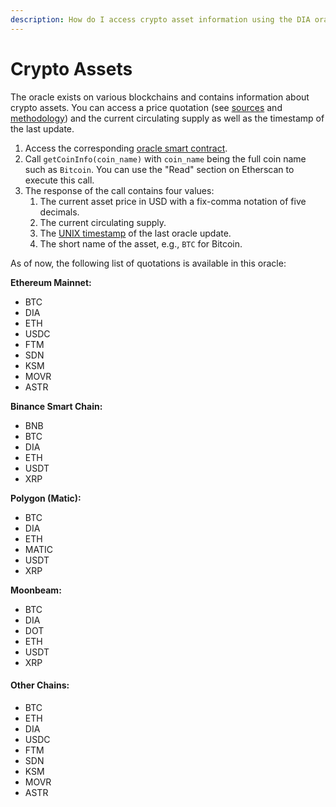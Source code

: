 ```yaml
---
description: How do I access crypto asset information using the DIA oracle system?
---
```


# Crypto Assets

The oracle exists on various blockchains and contains information about crypto assets. You can access a price quotation (see [sources](https://docs.diadata.org/documentation/methodology/digital-assets/cryptocurrency-trading-data) and [methodology](https://docs.diadata.org/documentation/methodology/digital-assets/exchangeprices)) and the current circulating supply as well as the timestamp of the last update.

1. &#x20;Access the corresponding [oracle smart contract](https://docs.diadata.org/documentation/oracle-documentation/deployed-contracts).
2. Call `getCoinInfo(coin_name)` with `coin_name` being the full coin name such as `Bitcoin`. You can use the "Read" section on Etherscan to execute this call.
3. The response of the call contains four values:
   1. The current asset price in USD with a fix-comma notation of five decimals.
   2. The current circulating supply.
   3. The [UNIX timestamp](https://www.unixtimestamp.com) of the last oracle update.
   4. The short name of the asset, e.g., `BTC` for Bitcoin.



As of now, the following list of quotations is available in this oracle:

**Ethereum Mainnet:**

* BTC
* DIA
* ETH
* USDC
* FTM
* SDN
* KSM
* MOVR
* ASTR

**Binance Smart Chain:**

* BNB
* BTC
* DIA
* ETH
* USDT
* XRP

**Polygon (Matic):**

* BTC
* DIA
* ETH
* MATIC
* USDT
* XRP

**Moonbeam:**

* BTC
* DIA
* DOT
* ETH
* USDT
* XRP

#### Other Chains:

* BTC
* ETH
* DIA
* USDC
* FTM
* SDN
* KSM
* MOVR
* ASTR
